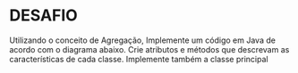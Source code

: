 # DESAFIO

Utilizando o conceito de Agregação, Implemente um código em Java de
acordo com o diagrama abaixo. Crie atributos e métodos que descrevam as
características de cada classe. Implemente também a classe principal
